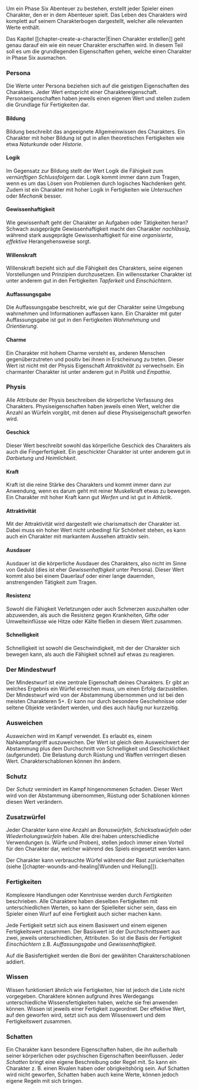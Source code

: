 Um ein Phase Six Abenteuer zu bestehen, erstellt jeder Spieler einen Charakter, den er in dem Abenteuer spielt. Das Leben des Charakters wird komplett auf seinem Charakterbogen dargestellt, welcher alle relevanten Werte enthält.

Das Kapitel [[chapter-create-a-character|Einen Charakter erstellen]] geht genau darauf ein wie ein neuer Charakter erschaffen wird. In diesem Teil soll es um die grundlegenden Eigenschaften gehen, welche einen Charakter in Phase Six ausmachen. 

### Persona

Die Werte unter Persona beziehen sich auf die geistigen Eigenschaften des Charakters. Jeder Wert entspricht einer Charaktereigenschaft. Personaeigenschaften haben jeweils einen eigenen Wert und stellen zudem die Grundlage für Fertigkeiten dar.

#### Bildung

Bildung beschreibt das angeeignete Allgemeinwissen des Charakters. Ein Charakter mit hoher Bildung ist gut in allen theoretischen Fertigkeiten wie etwa *Naturkunde* oder *Historie*.

#### Logik

Im Gegensatz zur Bildung stellt der Wert Logik die Fähigkeit zum *vernünftigen Schlussfolgern* dar. Logik kommt immer dann zum Tragen, wenn es um das Lösen von Problemen durch logisches Nachdenken geht. Zudem ist ein Charakter mit hoher Logik in Fertigkeiten wie *Untersuchen* oder *Mechanik* besser.

#### Gewissenhaftigkeit

Wie gewissenhaft geht der Charakter an Aufgaben oder Tätigkeiten heran? Schwach ausgeprägte Gewissenhaftigkeit macht den Charakter *nachlässig*, während stark ausgeprägte Gewissenhaftigkeit für eine *organisierte*, *effektive* Herangehensweise sorgt.

#### Willenskraft

Willenskraft bezieht sich auf die Fähigkeit des Charakters, seine eigenen Vorstellungen und Prinzipien durchzusetzen. Ein willensstarker Charakter ist unter anderem gut in den Fertigkeiten *Tapferkeit* und *Einschüchtern*.

#### Auffassungsgabe

Die Auffassungsgabe beschreibt, wie gut der Charakter seine Umgebung wahrnehmen und Informationen auffassen kann. Ein Charakter mit guter Auffassungsgabe ist gut in den Fertigkeiten *Wahrnehmung* und *Orientierung*.

#### Charme

Ein Charakter mit hohem Charme versteht es, anderen Menschen gegenüberzutreten und positiv bei ihnen in Erscheinung zu treten. Dieser Wert ist nicht mit der Physis Eigenschaft *Attraktivität* zu verwechseln. Ein charmanter Charakter ist unter anderem gut in *Politik* und *Empathie*.


### Physis

Alle Attribute der Physis beschreiben die körperliche Verfassung des Charakters. Physiseigenschaften haben jeweils einen Wert, welcher die Anzahl an Würfeln vorgibt, mit denen auf diese Physiseigenschaft geworfen wird.

#### Geschick

Dieser Wert beschreibt sowohl das körperliche Geschick des Charakters als auch die Fingerfertigkeit. Ein geschickter Charakter ist unter anderem gut in *Darbietung* und *Heimlichkeit*.

#### Kraft

Kraft ist die reine Stärke des Charakters und kommt immer dann zur Anwendung, wenn es darum geht mit reiner Muskelkraft etwas zu bewegen. Ein Charakter mit hoher Kraft kann gut *Werfen* und ist gut in *Athletik*.

#### Attraktivität

Mit der Attraktivität wird dargestellt wie charismatisch der Charakter ist. Dabei muss ein hoher Wert nicht unbedingt für Schönheit stehen, es kann auch ein Charakter mit markantem Aussehen attraktiv sein.

#### Ausdauer

Ausdauer ist die körperliche Ausdauer des Charakters, also nicht im Sinne von Geduld (dies ist eher *Gewissenhaftigkeit* unter Persona). Dieser Wert kommt also bei einem Dauerlauf oder einer lange dauernden, anstrengenden Tätigkeit zum Tragen. 

#### Resistenz

Sowohl die Fähigkeit Verletzungen oder auch Schmerzen auszuhalten oder abzuwenden, als auch die Resistenz gegen Krankheiten, Gifte oder Umwelteinflüsse wie Hitze oder Kälte fließen in diesem Wert zusammen. 

#### Schnelligkeit

Schnelligkeit ist sowohl die Geschwindigkeit, mit der der Charakter sich bewegen kann, als auch die Fähigkeit schnell auf etwas zu reagieren.

### Der Mindestwurf

Der Mindestwurf ist eine zentrale Eigenschaft deines Charakters. Er gibt an welches Ergebnis ein Würfel erreichen muss, um einen Erfolg darzustellen. Der Mindestwurf wird von der Abstammung übernommen und ist bei den meisten Charakteren 5+. Er kann nur durch besondere Geschehnisse oder seltene Objekte verändert werden, und dies auch häufig nur kurzzeitig.

### Ausweichen

*Ausweichen* wird im Kampf verwendet. Es erlaubt es, einem Nahkampfangriff auszuweichen. Der Wert ist gleich dem Ausweichwert der Abstammung plus dem Durchschnitt von Schnelligkeit und Geschicklichkeit (aufgerundet). Die Belastung durch Rüstung und Waffen verringert diesen Wert. Charakterschablonen können ihn ändern.

### Schutz

Der *Schutz* vermindert im Kampf hingenommenen Schaden. Dieser Wert wird von der Abstammung übernommen, Rüstung oder Schablonen können diesen Wert verändern.

### Zusatzwürfel

Jeder Charakter kann eine Anzahl an *Bonuswürfeln*, *Schicksalswürfeln* oder *Wiederholungswürfeln* haben. Alle drei haben unterschiedliche Verwendungen (s. Würfe und Proben), stellen jedoch immer einen Vorteil für den Charakter dar, welcher während des Spiels eingesetzt werden kann. 

Der Charakter kann verbrauchte Würfel während der Rast zurückerhalten (siehe [[chapter-wounds-and-healing|Wunden und Heilung]]).

### Fertigkeiten

Komplexere Handlungen oder Kenntnisse werden durch *Fertigkeiten* beschrieben. Alle Charaktere haben dieselben Fertigkeiten mit unterschiedlichen Werten, so kann der Spielleiter sicher sein, dass ein Spieler einen Wurf auf eine Fertigkeit auch sicher machen kann. 

Jede Fertigkeit setzt sich aus einem Basiswert und einem eigenen Fertigkeitswert zusammen. Der Basiswert ist der Durchschnittswert aus zwei, jeweils unterschiedlichen, Attributen. So ist die Basis der Fertigkeit *Einschüchtern* z.B. *Auffassungsgabe* und *Gewissenhaftigkeit*. 

Auf die Basisfertigkeit werden die Boni der gewählten Charakterschablonen addiert.

### Wissen

Wissen funktioniert ähnlich wie Fertigkeiten, hier ist jedoch die Liste nicht vorgegeben. Charaktere können aufgrund ihres Werdegangs unterschiedliche Wissensfertigkeiten haben, welche sie frei anwenden können. Wissen ist jeweils einer Fertigkeit zugeordnet. Der effektive Wert, auf den geworfen wird, setzt sich aus dem Wissenswert und dem Fertigkeitswert zusammen.

### Schatten

Ein Charakter kann besondere Eigenschaften haben, die ihn außerhalb seiner körperlichen oder psychischen Eigenschaften beeinflussen. Jeder *Schatten* bringt eine eigene Beschreibung oder Regel mit. So kann ein Charakter z. B. einen Rivalen haben oder obrigkeitshörig sein. Auf Schatten wird nicht geworfen, Schatten haben auch keine Werte, können jedoch eigene Regeln mit sich bringen.
